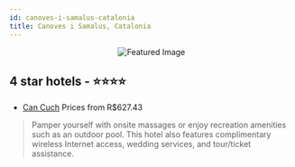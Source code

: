 ```yaml
---
id: canoves-i-samalus-catalonia
title: Canoves i Samalus, Catalonia
---
```


<center><img src="https://i.travelapi.com/hotels/4000000/3090000/3081200/3081129/9eb1d3e9_z.jpg" alt="Featured Image" /></center>


##  4 star hotels - ⭐️⭐️⭐️⭐️

-    [Can Cuch](https://us.hurb.com/hotels/canoves-i-samalus/can-cuch-JNP-JP747540?cmp=18055) Prices from R$627.43
   > Pamper yourself with onsite massages or enjoy recreation amenities such as an outdoor pool. This hotel also features complimentary wireless Internet access, wedding services, and tour/ticket assistance.
